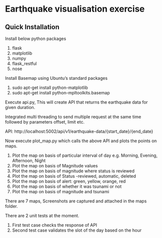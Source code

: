 Earthquake visualisation exercise
=================

Quick Installation
------------------

Install below python packages
1. flask
2. matplotlib
3. numpy
4. flask_restful
5. nose

Install Basemap using Ubuntu’s standard packages

1. sudo apt-get install python-matplotlib
2. sudo apt-get install python-mpltoolkits.basemap

Execute api.py, This will create API that returns the earthquake data for given duration.

Integrated multi threading to send multiple request at the same time followed by parameters offset, limit etc.

API: http://localhost:5002/api/v1/earthquake-data/{start_date}/{end_date}

Now execute plot_map.py which calls the above API and plots the points on maps.
1. Plot the map on basis of particular interval of day
        e.g. Morning, Evening, Afternoon, Night
2. Plot the map on basis of Magnitude values
3. Plot the map on basis of magnitude where status is reviewed
4. Plot the map on basis of Status -reviewed, automatic, deleted
5. Plot the map on basis of alert: green, yellow, orange, red
6. Plot the map on basis of whether it was tsunami or not
7. Plot the map on basis of magnitude and tsunami

There are 7 maps, Screenshots are captured and attached in the maps folder.

There are 2 unit tests at the moment.
1. First test case checks the response of API
2. Second test case validates the slot of the day based on the hour



